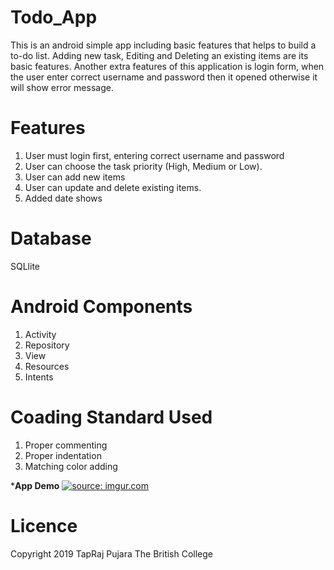 # Todo_App
This is an android simple app including basic features that helps to build a to-do list. Adding new task, Editing and Deleting an existing items are its basic features. Another extra features of this application is login form, when the user enter correct username and password then it opened otherwise it will show error message.

# Features
1. User must login first, entering correct username and password
2. User can choose the task priority (High, Medium or Low).
3. User can add new items
4. User can update and delete existing items.
5. Added date shows

# Database
SQLlite

# Android Components
1. Activity
2. Repository
3. View
4. Resources
5. Intents

# Coading Standard Used
1. Proper commenting
2. Proper indentation
3. Matching color adding

 ***App Demo**
<a href="https://imgur.com/jUyz8iH"><img src="https://i.imgur.com/jUyz8iH.gif" title="source: imgur.com" /></a>

# Licence
Copyright 2019 TapRaj Pujara The British College
